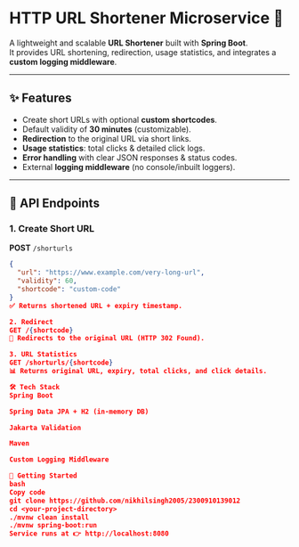 # HTTP URL Shortener Microservice 🚀

A lightweight and scalable **URL Shortener** built with **Spring Boot**.  
It provides URL shortening, redirection, usage statistics, and integrates a **custom logging middleware**.

---

## ✨ Features
- Create short URLs with optional **custom shortcodes**.
- Default validity of **30 minutes** (customizable).
- **Redirection** to the original URL via short links.
- **Usage statistics**: total clicks & detailed click logs.
- **Error handling** with clear JSON responses & status codes.
- External **logging middleware** (no console/inbuilt loggers).

---

## 📌 API Endpoints

### 1. Create Short URL
**POST** `/shorturls`
```json
{
  "url": "https://www.example.com/very-long-url",
  "validity": 60,
  "shortcode": "custom-code"
}
✅ Returns shortened URL + expiry timestamp.

2. Redirect
GET /{shortcode}
🔗 Redirects to the original URL (HTTP 302 Found).

3. URL Statistics
GET /shorturls/{shortcode}
📊 Returns original URL, expiry, total clicks, and click details.

🛠️ Tech Stack
Spring Boot

Spring Data JPA + H2 (in-memory DB)

Jakarta Validation

Maven

Custom Logging Middleware

🚀 Getting Started
bash
Copy code
git clone https://github.com/nikhilsingh2005/2300910139012
cd <your-project-directory>
./mvnw clean install
./mvnw spring-boot:run
Service runs at 👉 http://localhost:8080